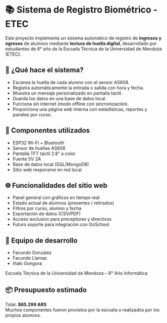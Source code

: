 # 📚 Sistema de Registro Biométrico - ETEC

Este proyecto implementa un sistema automático de registro de **ingresos y egresos** de alumnos mediante **lectura de huella digital**, desarrollado por estudiantes de 6° año de la Escuela Técnica de la Universidad de Mendoza (ETEC).

## 🚀 ¿Qué hace el sistema?

- Escanea la huella de cada alumno con el sensor AS608.
- Registra automáticamente la entrada o salida con hora y fecha.
- Muestra un mensaje personalizado en pantalla táctil.
- Guarda los datos en una base de datos local.
- Funciona sin internet (modo offline con sincronización).
- Proporciona una página web interna con estadísticas, reportes y paneles por curso.

## 🧰 Componentes utilizados

- ESP32 Wi-Fi + Bluetooth
- Sensor de huellas AS608
- Pantalla TFT táctil 2.8” a color
- Fuente 5V 2A
- Base de datos local (SQL/MongoDB)
- Sitio web responsive en red local

## 🌐 Funcionalidades del sitio web

- Panel general con gráficos en tiempo real
- Estado actual de alumnos (presentes / retirados)
- Filtros por curso, alumno y fecha
- Exportación de datos (CSV/PDF)
- Acceso exclusivo para preceptores y directivos
- Futuro soporte para integración con GoSchool

## 👥 Equipo de desarrollo

- Facundo Gonzalez  
- Facundo Llamas  
- Iñaki Gongora  

Escuela Técnica de la Universidad de Mendoza – 6° Año Informática

## 📦 Presupuesto estimado

Total: **$65.299 ARS**  
Muchos componentes fueron provistos por la escuela o realizados por los propios alumnos.
